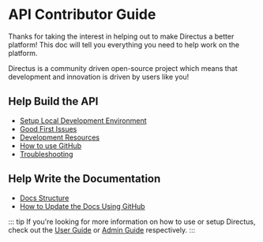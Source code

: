 # API Contributor Guide

Thanks for taking the interest in helping out to make Directus a better platform! This doc will tell you everything you need to help work on the platform.

Directus is a community driven open-source project which means that development and innovation is driven by users like you! 

## Help Build the API

* [Setup Local Development Environment](./install-dev.md)
* [Good First Issues](https://github.com/directus/api/issues)
* [Development Resources](./resources.md)
* [How to use GitHub](./github.md)
* [Troubleshooting](./troubleshooting.md)

## Help Write the Documentation

* [Docs Structure](./docs-structure.md)
* [How to Update the Docs Using GitHub](./docs-github.md)

::: tip
If you're looking for more information on how to use or setup Directus, check out the [User Guide](../user-guide.md) or [Admin Guide](../admin-guide/) respectively.
:::